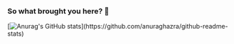 ### So what brought you here? 🤔
[![Anurag's GitHub stats]([https://github-readme-stats.vercel.app](https://github-readme-stats-git-masterrstaa-rickstaa.vercel.app)/api?username=itsmenewbie03&show_icons=true&theme=chartreuse-dark)](https://github.com/anuraghazra/github-readme-stats)
<!--
**itsmenewbie03/itsmenewbie03** is a ✨ _special_ ✨ repository because its `README.md` (this file) appears on your GitHub profile.

Here are some ideas to get you started:

- 🔭 I’m currently working on ...
- 🌱 I’m currently learning ...
- 👯 I’m looking to collaborate on ...
- 🤔 I’m looking for help with ...
- 💬 Ask me about ...
- 📫 How to reach me: ...
- 😄 Pronouns: ...
- ⚡ Fun fact: ...
-->
